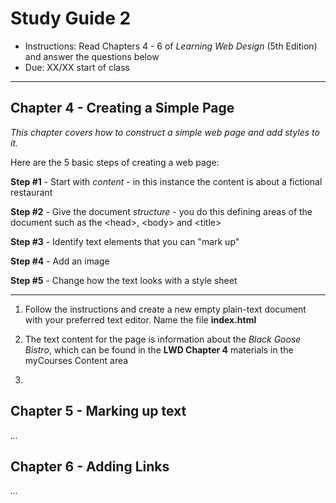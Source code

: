 # Study Guide 2

- Instructions: Read Chapters 4 - 6 of *Learning Web Design* (5th Edition) and answer the questions below
- Due: XX/XX start of class

<hr>

## Chapter 4 - Creating a Simple Page
*This chapter covers how to construct a simple web page and add styles to it.*

Here are the 5 basic steps of creating a web page:

**Step #1** - Start with *content* - in this instance the content is about a fictional restaurant

**Step #2** - Give the document *structure* - you do this defining areas of the document such as the &lt;head>, &lt;body> and &lt;title>

**Step #3** - Identify text elements that you can "mark up"

**Step #4** - Add an image

**Step #5** - Change how the text looks with a style sheet

<hr>

1. Follow the instructions and create a new empty plain-text document with your preferred text editor. Name the file **index.html**

2. The text content for the page is information about the *Black Goose Bistro*, which can be found in the **LWD Chapter 4** materials in the myCourses Content area

3. 


## Chapter 5 - Marking up text

*...*

## Chapter 6 - Adding Links

*...*
